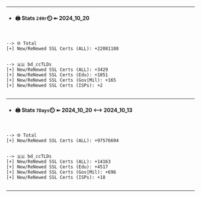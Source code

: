 

---
- #### 🖨️ **Stats** `24Hr`⏲️ ➼ 2024_10_20
```console


--> 🌐 Total
[+] New/ReNewed SSL Certs (ALL): +22081108


--> 🇧🇩 bd_ccTLDs
[+] New/ReNewed SSL Certs (ALL): +3429
[+] New/ReNewed SSL Certs (Edu): +1051
[+] New/ReNewed SSL Certs (Gov|Mil): +165
[+] New/ReNewed SSL Certs (ISPs): +2


```

---
- #### 🖨️ **Stats** `7Days`⏲️ ➼ 2024_10_20 <--> 2024_10_13
```console


--> 🌐 Total
[+] New/ReNewed SSL Certs (ALL): +97576694


--> 🇧🇩 bd_ccTLDs
[+] New/ReNewed SSL Certs (ALL): +14163
[+] New/ReNewed SSL Certs (Edu): +4517
[+] New/ReNewed SSL Certs (Gov|Mil): +696
[+] New/ReNewed SSL Certs (ISPs): +18


```

---

